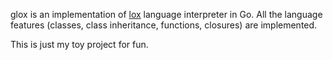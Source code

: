 glox is an implementation of [lox](http://craftinginterpreters.com/the-lox-language.html) language interpreter in Go. 
All the language features (classes, class inheritance, functions, closures) are implemented.

This is just my toy project for fun.
